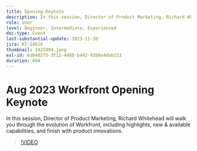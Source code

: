 ```yaml
---
title: Opening Keynote
description: In this session, Director of Product Marketing, Richard Whitehead will walk you through the evolution of Workfront, including highlights, new & available capabilities, and finish with product innovations.
role: User
level: Beginner, Intermediate, Experienced
doc-type: Event
last-substantial-update: 2023-11-30
jira: KT-14610
thumbnail: 3425894.jpeg
exl-id: 6d840275-3f12-4480-b442-93b0a4dab153
duration: 694
---
```

# Aug 2023 Workfront Opening Keynote

In this session, Director of Product Marketing, Richard Whitehead will walk you through the evolution of Workfront, including highlights, new & available capabilities, and finish with product innovations.

>[!VIDEO](https://video.tv.adobe.com/v/3425894/?learn=on)
